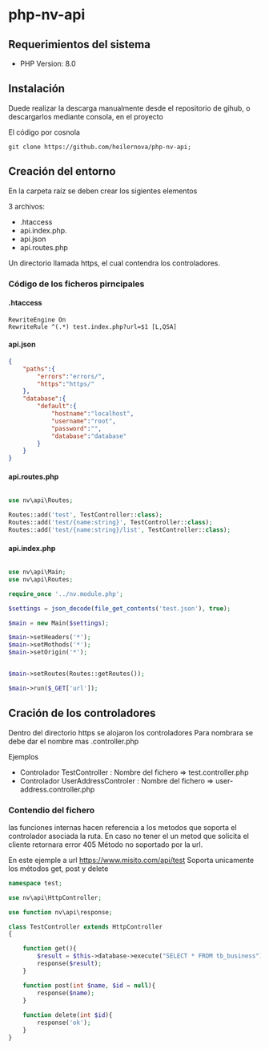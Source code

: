 # php-nv-api

## Requerimientos del sistema
* PHP Version: 8.0

## Instalación

Duede realizar la descarga manualmente desde el repositorio de gihub, o descargarlos mediante consola,
en el proyecto

El código por cosnola
```git
git clone https://github.com/heilernova/php-nv-api;
```

## Creación del entorno
En la carpeta raíz se deben crear los sigientes elementos

3 archivos:
* .htaccess
* api.index.php. 
* api.json
* api.routes.php

Un directorio llamada https, el cual contendra los controladores.

### Código de los ficheros pirncipales

#### .htaccess
```htacsess
RewriteEngine On
RewriteRule ^(.*) test.index.php?url=$1 [L,QSA]
```
#### api.json
```json
{
    "paths":{
        "errors":"errors/",
        "https":"https/"
    },
    "database":{
        "default":{
            "hostname":"localhost",
            "username":"root",
            "password":"",
            "database":"database"
        }
    }
}
```
#### api.routes.php
```php

use nv\api\Routes;

Routes::add('test', TestController::class);
Routes::add('test/{name:string}', TestController::class);
Routes::add('test/{name:string}/list', TestController::class);

```
#### api.index.php
```php

use nv\api\Main;
use nv\api\Routes;

require_once '../nv.module.php';

$settings = json_decode(file_get_contents('test.json'), true);

$main = new Main($settings);

$main->setHeaders('*');
$main->setMothods('*');
$main->setOrigin('*');


$main->setRoutes(Routes::getRoutes());

$main->run($_GET['url']);
```


## Cración de los controladores
Dentro del directorio https se alojaron los controladores
Para nombrara se debe dar el nombre mas .controller.php

Ejemplos
* Controlador TestController : Nombre del fichero => test.controller.php
* Controlador UserAddressControler : Nombre del fichero => user-address.controller.php

### Contendio del fichero

las funciones internas hacen referencia a los metodos que soporta el controlador asociada la ruta.
En caso no tener el un metod que solicita el cliente retornara error 405 Método no soportado por la url.

En este ejemple a url https://www.misito.com/api/test Soporta unicamente los métodos get, post y delete
```php
namespace test;

use nv\api\HttpController;

use function nv\api\response;

class TestController extends HttpController
{

    function get(){
        $result = $this->database->execute("SELECT * FROM tb_business")->fetch_all(MYSQLI_ASSOC);
        response($result);
    }

    function post(int $name, $id = null){
        response($name);
    }
    
    function delete(int $id){
        response('ok');
    }
}
```
